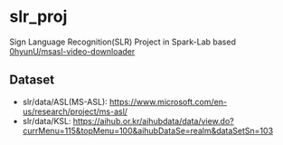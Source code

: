 # slr_proj
Sign Language Recognition(SLR) Project in Spark-Lab
based [0hyunU/msasl-video-downloader](https://github.com/0hyunU/msasl-video-downloader)

## Dataset
* slr/data/ASL(MS-ASL): https://www.microsoft.com/en-us/research/project/ms-asl/
* slr/data/KSL:  https://aihub.or.kr/aihubdata/data/view.do?currMenu=115&topMenu=100&aihubDataSe=realm&dataSetSn=103